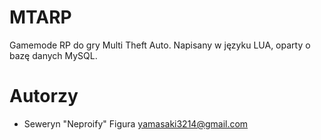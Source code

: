 ﻿MTARP
=====

Gamemode RP do gry Multi Theft Auto. Napisany w języku LUA, oparty o bazę danych MySQL.

Autorzy
========================================================================

- Seweryn "Neproify" Figura yamasaki3214@gmail.com